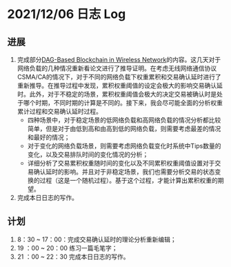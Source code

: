 # 2021/12/06 日志 Log

## 进展

1. 完成部分[DAG-Based Blockchain in Wireless Network](./Blockchain/../../DAG-Based%20Blockchain%20in%20Wireless%20Network/Papers/DAG-Based%20Blockchain%20in%20Wireless%20Network.md)的内容。这几天对于网络负载的几种情况重新看论文进行了推导证明。在考虑无线网络通信协议CSMA/CA的情况下，对于不同的网络负载下权重累积和交易确认延时进行了重新推导。在推导过程中发现，累积权重阈值的设定会极大的影响交易确认延时。此外，对于不稳定的场景，累积权重阈值会极大的决定交易被确认时是处于哪个时期，不同时期的计算是不同的。接下来，我会尽可能全面的分析权重累计过程和交易确认延时过程。
   * 四种场景中，对于稳定场景的低网络负载和高网络负载的情况分析都比较简单，但是对于由低到高和由高到低的网络负载，则需要考虑最差的情况和最好的情况；
   * 对于变化的网络负载场景，则需要考虑网络负载变化时系统中Tips数量的变化，以及交易排队时间的变化情况的分析；
   * 详细分析了交易累积权重随时间的变化以及不同累积权重阈值设置对于交易确认延时的影响。并且对于非稳定场景，我们也需要分析交易的状态变换的过程（这是一个随机过程）。基于这个过程，才能计算出累积权重的期望。
2. 完成本日日志的写作。

## 计划

1. 8：30 ~ 17：00：完成交易确认延时的理论分析重新编辑；
2. 19 ：00 ~ 20：00 练习一篇毛笔字；
3. 21 ：00 ~ 22：30 完成本日日志的写作。